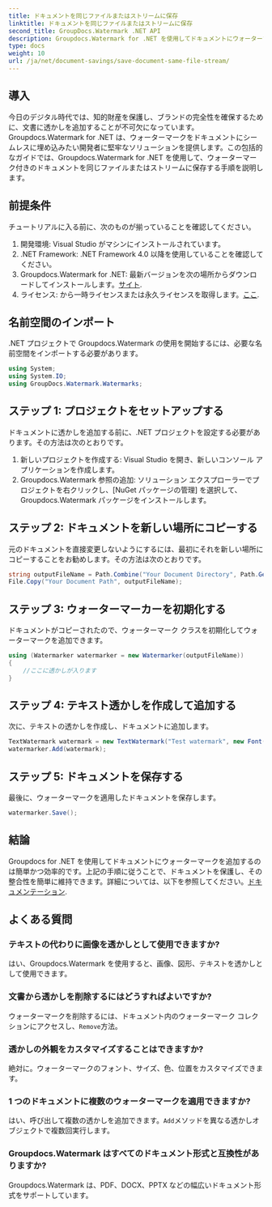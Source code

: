 ```yaml
---
title: ドキュメントを同じファイルまたはストリームに保存
linktitle: ドキュメントを同じファイルまたはストリームに保存
second_title: GroupDocs.Watermark .NET API
description: Groupdocs.Watermark for .NET を使用してドキュメントにウォーターマークを追加する方法を学びます。このガイドでは、文書の保護と整合性を確保するための手順を説明します。
type: docs
weight: 10
url: /ja/net/document-savings/save-document-same-file-stream/
---
```

## 導入
今日のデジタル時代では、知的財産を保護し、ブランドの完全性を確保するために、文書に透かしを追加することが不可欠になっています。 Groupdocs.Watermark for .NET は、ウォーターマークをドキュメントにシームレスに埋め込みたい開発者に堅牢なソリューションを提供します。この包括的なガイドでは、Groupdocs.Watermark for .NET を使用して、ウォーターマーク付きのドキュメントを同じファイルまたはストリームに保存する手順を説明します。
## 前提条件
チュートリアルに入る前に、次のものが揃っていることを確認してください。
1. 開発環境: Visual Studio がマシンにインストールされています。
2. .NET Framework: .NET Framework 4.0 以降を使用していることを確認してください。
3.  Groupdocs.Watermark for .NET: 最新バージョンを次の場所からダウンロードしてインストールします。[サイト](https://releases.groupdocs.com/Watermark/net/).
4. ライセンス: から一時ライセンスまたは永久ライセンスを取得します。[ここ](https://purchase.groupdocs.com/temporary-license/).
## 名前空間のインポート
.NET プロジェクトで Groupdocs.Watermark の使用を開始するには、必要な名前空間をインポートする必要があります。
```csharp
using System;
using System.IO;
using GroupDocs.Watermark.Watermarks;
```
## ステップ 1: プロジェクトをセットアップする
ドキュメントに透かしを追加する前に、.NET プロジェクトを設定する必要があります。その方法は次のとおりです。
1. 新しいプロジェクトを作成する: Visual Studio を開き、新しいコンソール アプリケーションを作成します。
2. Groupdocs.Watermark 参照の追加: ソリューション エクスプローラーでプロジェクトを右クリックし、[NuGet パッケージの管理] を選択して、Groupdocs.Watermark パッケージをインストールします。
## ステップ 2: ドキュメントを新しい場所にコピーする
元のドキュメントを直接変更しないようにするには、最初にそれを新しい場所にコピーすることをお勧めします。その方法は次のとおりです。
```csharp
string outputFileName = Path.Combine("Your Document Directory", Path.GetFileName("Your Document Path"));
File.Copy("Your Document Path", outputFileName);
```
## ステップ 3: ウォーターマーカーを初期化する
ドキュメントがコピーされたので、ウォーターマーク クラスを初期化してウォーターマークを追加できます。
```csharp
using (Watermarker watermarker = new Watermarker(outputFileName))
{
    //ここに透かしが入ります
}
```
## ステップ 4: テキスト透かしを作成して追加する
次に、テキストの透かしを作成し、ドキュメントに追加します。
```csharp
TextWatermark watermark = new TextWatermark("Test watermark", new Font("Arial", 12));
watermarker.Add(watermark);
```
## ステップ 5: ドキュメントを保存する
最後に、ウォーターマークを適用したドキュメントを保存します。
```csharp
watermarker.Save();
```
## 結論
Groupdocs for .NET を使用してドキュメントにウォーターマークを追加するのは簡単かつ効率的です。上記の手順に従うことで、ドキュメントを保護し、その整合性を簡単に維持できます。詳細については、以下を参照してください。[ドキュメンテーション](https://reference.groupdocs.com/Watermark/net/).
## よくある質問
### テキストの代わりに画像を透かしとして使用できますか?
はい、Groupdocs.Watermark を使用すると、画像、図形、テキストを透かしとして使用できます。
### 文書から透かしを削除するにはどうすればよいですか?
ウォーターマークを削除するには、ドキュメント内のウォーターマーク コレクションにアクセスし、`Remove`方法。
### 透かしの外観をカスタマイズすることはできますか?
絶対に。ウォーターマークのフォント、サイズ、色、位置をカスタマイズできます。
### 1 つのドキュメントに複数のウォーターマークを適用できますか?
はい、呼び出して複数の透かしを追加できます。`Add`メソッドを異なる透かしオブジェクトで複数回実行します。
### Groupdocs.Watermark はすべてのドキュメント形式と互換性がありますか?
Groupdocs.Watermark は、PDF、DOCX、PPTX などの幅広いドキュメント形式をサポートしています。